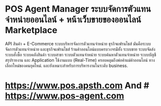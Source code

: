 # POS Agent Manager ระบบจัดการตัวแทนจำหน่ายออนไลน์ + หน้าเว็บขายของออนไลน์ Marketplace
API สินค้า + E-Commerce ระบบบริหารจัดการตัวแทนจำหน่าย ธุรกิจแฟรนไชส์
มันคือระบบจัดการตัวแทนจำหน่าย และธุรกิจแฟรนไชส์ ร้านค้าออนไลน์แบบครบวงจรมีทั้ง ระบบขาย ระบบจัดส่ง ระบบสั่งซื้อ ระบบคลังสินค้า ระบบสาขา ระบบตัวแทนจำหน่าย ระบบค้นหาตัวแทนจำหน่าย ระบบบัญชี สรุปรายงาน และ Application ใช้งานแบบ (Real-Time) ครอบคลุมถึงพ่อค้าแม่ค้าออนไลน์ ทางเลือกใหม่ของคนยุคใหม่. และยังเหมาะสำหรับการบริหารงานในระดับ business.
# https://www.pos.apsth.com  And # https://www.pos-agent.com
